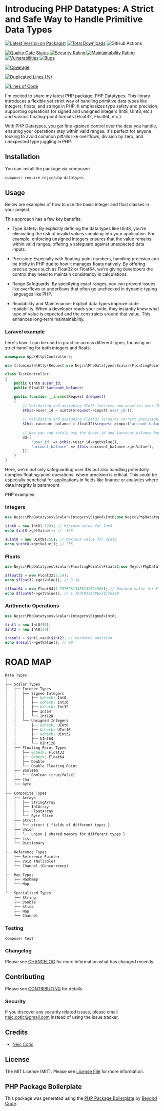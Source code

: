 # Introducing PHP Datatypes: A Strict and Safe Way to Handle Primitive Data Types

[![Latest Version on Packagist](https://img.shields.io/packagist/v/nejcc/php-datatypes.svg?style=flat-square)](https://packagist.org/packages/nejcc/php-datatypes)
[![Total Downloads](https://img.shields.io/packagist/dt/nejcc/php-datatypes.svg?style=flat-square)](https://packagist.org/packages/nejcc/php-datatypes)
![GitHub Actions](https://github.com/nejcc/php-datatypes/actions/workflows/main.yml/badge.svg)


[![Quality Gate Status](https://sonarcloud.io/api/project_badges/measure?project=Nejcc_php-datatypes&metric=alert_status)](https://sonarcloud.io/summary/new_code?id=Nejcc_php-datatypes)
[![Security Rating](https://sonarcloud.io/api/project_badges/measure?project=Nejcc_php-datatypes&metric=security_rating)](https://sonarcloud.io/summary/new_code?id=Nejcc_php-datatypes)
[![Maintainability Rating](https://sonarcloud.io/api/project_badges/measure?project=Nejcc_php-datatypes&metric=sqale_rating)](https://sonarcloud.io/summary/new_code?id=Nejcc_php-datatypes)
[![Vulnerabilities](https://sonarcloud.io/api/project_badges/measure?project=Nejcc_php-datatypes&metric=vulnerabilities)](https://sonarcloud.io/summary/new_code?id=Nejcc_php-datatypes)
[![Bugs](https://sonarcloud.io/api/project_badges/measure?project=Nejcc_php-datatypes&metric=bugs)](https://sonarcloud.io/summary/new_code?id=Nejcc_php-datatypes)

[![Coverage](https://sonarcloud.io/api/project_badges/measure?project=Nejcc_php-datatypes&metric=coverage)](https://sonarcloud.io/summary/new_code?id=Nejcc_php-datatypes)

[![Duplicated Lines (%)](https://sonarcloud.io/api/project_badges/measure?project=Nejcc_php-datatypes&metric=duplicated_lines_density)](https://sonarcloud.io/summary/new_code?id=Nejcc_php-datatypes)


[![Lines of Code](https://sonarcloud.io/api/project_badges/measure?project=Nejcc_php-datatypes&metric=ncloc)](https://sonarcloud.io/summary/new_code?id=Nejcc_php-datatypes)

I'm excited to share my latest PHP package, PHP Datatypes. This library introduces a flexible yet strict way of handling primitive data types like integers, floats, and strings in PHP. It emphasizes type safety and precision, supporting operations for signed and unsigned integers (Int8, UInt8, etc.) and various floating-point formats (Float32, Float64, etc.).

With PHP Datatypes, you get fine-grained control over the data you handle, ensuring your operations stay within valid ranges. It's perfect for anyone looking to avoid common pitfalls like overflows, division by zero, and unexpected type juggling in PHP.

## Installation

You can install the package via composer:

```bash
composer require nejcc/php-datatypes
```

## Usage

Below are examples of how to use the basic integer and float classes in your project.


This approach has a few key benefits:

- Type Safety: By explicitly defining the data types like UInt8, you're eliminating the risk of invalid values sneaking into your application. For example, enforcing unsigned integers ensures that the value remains within valid ranges, offering a safeguard against unexpected data inputs.


- Precision: Especially with floating-point numbers, handling precision can be tricky in PHP due to how it manages floats natively. By offering precise types such as Float32 or Float64, we're giving developers the control they need to maintain consistency in calculations.


- Range Safeguards: By specifying exact ranges, you can prevent issues like overflows or underflows that often go unchecked in dynamic typing languages like PHP.


- Readability and Maintenance: Explicit data types improve code readability. When a developer reads your code, they instantly know what type of value is expected and the constraints around that value. This enhances long-term maintainability.

### Laravel example

here's how it can be used in practice across different types, focusing on strict handling for both integers and floats:

```php
namespace App\Http\Controllers;

use Illuminate\Http\Request;use Nejcc\PhpDatatypes\Scalar\FloatingPoints\Float32;use Nejcc\PhpDatatypes\Scalar\Integers\Unsigned\UInt8;

class TestController
{
    public UInt8 $user_id;
    public Float32 $account_balance;

    public function __invoke(Request $request)
    {
        // Validating and assigning UInt8 (ensures non-negative user ID)
        $this->user_id = uint8($request->input('user_id'));
        
        // Validating and assigning Float32 (ensures correct precision)
        $this->account_balance = float32($request->input('account_balance'));
        
        // Now you can safely use the $user_id and $account_balance knowing they are in the right range
        dd([
            'user_id' => $this->user_id->getValue(),
            'account_balance' => $this->account_balance->getValue(),
        ]);
    }
}

```
Here, we're not only safeguarding user IDs but also handling potentially complex floating-point operations, where precision is critical. This could be especially beneficial for applications in fields like finance or analytics where data integrity is paramount.


PHP examples

### Integers

```php
use Nejcc\PhpDatatypes\Scalar\Integers\Signed\Int8;use Nejcc\PhpDatatypes\Scalar\Integers\Unsigned\UInt8;

$int8 = new Int8(-128); // Minimum value for Int8
echo $int8->getValue(); // -128

$uint8 = new UInt8(255); // Maximum value for UInt8
echo $uint8->getValue(); // 255
```

### Floats

```php
use Nejcc\PhpDatatypes\Scalar\FloatingPoints\Float32;use Nejcc\PhpDatatypes\Scalar\FloatingPoints\Float64;

$float32 = new Float32(3.14);
echo $float32->getValue(); // 3.14

$float64 = new Float64(1.7976931348623157e308); // Maximum value for Float64
echo $float64->getValue(); // 1.7976931348623157e308
```

### Arithmetic Operations

```php
use Nejcc\PhpDatatypes\Scalar\Integers\Signed\Int8;

$int1 = new Int8(50);
$int2 = new Int8(30);

$result = $int1->add($int2); // Performs addition
echo $result->getValue(); // 80

```

# ROAD MAP

```md
Data Types
│
├── Scalar Types
│   ├── Integer Types
│   │   ├── Signed Integers
│   │   │   ├── &check; Int8 
│   │   │   ├── &check; Int16
│   │   │   ├── &check; Int32
│   │   │   ├── Int64
│   │   │   └── Int128
│   │   └── Unsigned Integers
│   │       ├── &check; UInt8
│   │       ├── &check; UInt16
│   │       ├── &check; UInt32
│   │       ├── UInt64
│   │       └── UInt128
│   ├── Floating Point Types
│   │   ├── &check; Float32
│   │   ├── &check; Float64
│   │   ├── Double
│   │   └── Double Floating Point
│   ├── Boolean
│   │   └── Boolean (true/false)
│   ├── Char
│   └── Byte
│
├── Composite Types
│   ├── Arrays
│   │   ├── StringArray
│   │   ├── IntArray
│   │   ├── FloatArray
│   │   └── Byte Slice
│   ├── Struct
│   │   └── struct { fields of different types }
│   ├── Union
│   │   └── union { shared memory for different types }
│   ├── List
│   └── Dictionary
│
├── Reference Types
│   ├── Reference Pointer
│   ├── Void (Nullable)
│   └── Channel (Concurrency)
│
├── Map Types
│   ├── Hashmap
│   └── Map
│
└── Specialized Types
    ├── String
    ├── Double
    ├── Slice
    ├── Map
    └── Channel
```


### Testing

```bash
composer test
```

### Changelog

Please see [CHANGELOG](CHANGELOG.md) for more information what has changed recently.

## Contributing

Please see [CONTRIBUTING](CONTRIBUTING.md) for details.

### Security

If you discover any security related issues, please email nejc.cotic@gmail.com instead of using the issue tracker.

## Credits
-   [Nejc Cotic](https://github.com/nejcc)

## License

The MIT License (MIT). Please see [License File](LICENSE.md) for more information.

## PHP Package Boilerplate

This package was generated using the [PHP Package Boilerplate](https://laravelpackageboilerplate.com) by [Beyond Code](http://beyondco.de/).
